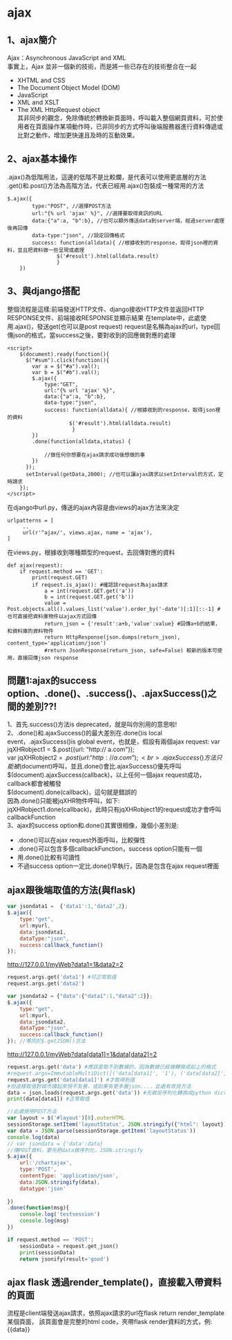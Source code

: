 # ajax
## 1、ajax簡介
Ajax：Asynchronous JavaScript and XML<br>
事實上，Ajax 並非一個新的技術，而是將一些已存在的技術整合在一起<br>
* XHTML and CSS<br>
* The Document Object Model (DOM)<br>
* JavaScript<br>
* XML and XSLT<br>
* The XML HttpRequest object<br>
其非同步的觀念，免除傳統於轉換新頁面時，呼叫載入整個網頁資料，可於使用者在頁面操作某項動作時，已非同步的方式呼叫後端服務器進行資料傳遞或比對之動作，增加更快速且及時的互動效果。<br>
## 2、ajax基本操作
.ajax()為低階用法，這邊的低階不是比較爛，是代表可以使用更底層的方法<br>
.get()和.post()方法為高階方法，代表已經用.ajax()包裝成一種常用的方法<br>
```
$.ajax({
        type:"POST", //選擇POST方法
        url:"{% url 'ajax' %}", //選擇要取得資訊的URL
        data:{"a":a, "b":b}, //也可以額外傳送data到server端，經過server處理後再回傳
        data-type:"json", //設定回傳格式
        success: function(alldata){ //根據收到的response，取得json裡的資料，並且把資料做一些呈現或處理
                $('#result').html(alldata.result)
                }
    })
```
## 3、與django搭配
整個流程是這樣:前端發送HTTP文件、django接收HTTP文件並返回HTTP RESPONSE文件、前端接收RESPONSE並顯示結果
在template中，此處使用.ajax()，發送get(也可以是post request) request是名稱為ajax的url，type回傳json的格式，當success之後，要對收到的回應做對應的處理
```
<script>
    $(document).ready(function(){
      $("#sum").click(function(){
        var a = $("#a").val();
        var b = $("#b").val();
        $.ajax({
            type:"GET",
            url:"{% url 'ajax' %}",
            data:{"a":a, "b":b},
            data-type:"json",
            success: function(alldata){ //根據收到的response，取得json裡的資料
                    $('#result').html(alldata.result)
                     }
        })
        .done(function(alldata,status) {
            
            //做任何你想要在ajax請求成功後想做的事
        })
      });
      setInterval(getData,2000); //也可以讓ajax請求以setInterval的方式，定時請求
    });
</script>
```
在django中url.py，傳送的ajax內容是由views的ajax方法來決定
```
urlpatterns = [
     ..
     url(r'^ajax/', views.ajax, name = 'ajax'),
]
```
在views.py，根據收到哪種類型的request，去回傳對應的資料
```
def ajax(request):
    if request.method == 'GET':
        print(request.GET)
        if request.is_ajax(): #確認該request為ajax請求
            a = int(request.GET.get('a'))
            b = int(request.GET.get('b'))
            value = Post.objects.all().values_list('value').order_by('-date')[:1][::-1] #也可直接把資料庫物件以ajax方式回傳
            return_json = {'result':a+b,'value':value} #回傳a+b的結果，和資料庫的資料物件
            return HttpResponse(json.dumps(return_json), content_type='application/json')
            #return JsonResponse(return_json, safe=False) 較新的版本可使用，直接回傳json response 
```
## 問題1:ajax的success option、.done()、.success()、.ajaxSuccess()之間的差別??!
1、首先.success()方法is deprecated，就是叫你別用的意思啦!<br>
2、.done()和.ajaxSuccess()的最大差別在.done()is local event，.ajaxSuccess()is global event，也就是，假設有兩個ajax request:
var jqXHRobject1 = $.post({url: “http:// a.com”});<br>
var jqXHRobject2 = $.post({url: “http:// a.com”});<br>
.ajaxSuccess()方法只能被$(document)呼叫，並且.done()會比.ajaxSuccess()優先呼叫<br>
$(document).ajaxSuccess(callback)，以上任何一個ajax request成功，callback都會被觸發<br>
$(document).done(callback)，這句就是錯誤的<br>
因為.done()只能被jqXHR物件呼叫，如下:<br>
jqXHRobject1.done(callback)，此時只有jqXHRobject1的request成功才會呼叫callbackFunction<br>
3、ajax的success option和.done()其實很相像，幾個小差別是:<br>
* .done()可以在ajax request外面呼叫，比較彈性
* .done()可以包含多個callbackFunction，success option只能有一個
* 用.done()比較有可讀性
* 不過success option一定比.done()早執行，因為是包含在ajax request裡面

## ajax跟後端取值的方法(與flask)
```js
var jsondata1 =  {'data1':1,'data2',2};
$.ajax({
    type:"get",
    url:myurl,
    data:jsondata1,
    dataType:"json",
    success:callback_function()
}); 
```
http://127.0.0.1/myWeb?data1=1&data2=2
```python
request.args.get('data1') #可正常取值
request.args.get('data2')
```
```js
var jsondata2 = {"data":{"data1":1,"data2":2}};
$.ajax({
    type:"get",
    url:myurl,
    data:jsondata2,
    dataType:"json",
    success:callback_function()
}); //等同於$.getJSON()方法
```
http://127.0.0.1/myWeb?data[data1]=1&data[data2]=2
```python
request.args.get('data') #應該是取不到數據的，因為數據已經被轉換成如上的格式
#request.args=ImmutableMultiDict([('data[data1]', '1'), ('data[data2]', '2')])
request.args.get('data[data1]') #才取得到值
#但這樣取值對城市讀起來很不友善，或如果有更多層json...，此處有改良方法
data = json.loads(request.args.get('data')) #先做反序列化轉換成python dict
print(data[data1]) #正常取值
```
```js
//此處使用POST方法
var layout = $('#layout')[0].outerHTML
sessionStorage.setItem('layoutStatus', JSON.stringify({"html": layout}));
var data = JSON.parse(sessionStorage.getItem('layoutStatus'))
console.log(data)
// var jsondata = {'data':data}
//傳POST資料，要先把data做序列化，JSON.stringify
$.ajax({
    url:'/chartajax',
    type:'POST',
    contentType: 'application/json',
    data:JSON.stringify(data),
    datatype:'json'
        
})
.done(function(msg){
    console.log('testsession')
    console.log(msg)
})
```
```python
if request.method == 'POST':
    sessionData = request.get_json()
    print(sessionData)
    return jsonify(result='good')
```

## ajax flask 透過render_template()，直接載入帶資料的頁面
流程是client端發送ajax請求，依照ajax請求的url在flask return render_template某個頁面，
該頁面會是完整的html code，夾帶flask render資料的方式，例:{{data}}

